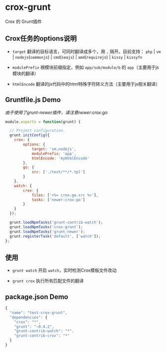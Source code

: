 crox-grunt
==================

Crox 的 Grunt插件

## Crox任务的options说明

- `target` 翻译的目标语言，可同时翻译成多个，用 `,` 隔开。目前支持： `php` | `vm` | `nodejs`(`commonjs`) | `cmd`(`seajs`) | `amd`(`requirejs`) | `kissy` | `kissyfn`

- `modulePrefix` 根模块前缀指定，例如 `app/sub/module/b` 的 `app`（主要用于js模块的翻译）

- `htmlEncode` 翻译的js代码中的html特殊字符转义方法（主要用于js相关翻译）

## Gruntfile.js Demo

*由于使用了grunt-newer插件，请注意newer:crox:go*

```js
module.exports = function(grunt) {

  // Project configuration.
  grunt.initConfig({
    crox: {
        options: {
            target: 'vm,nodejs',
            modulePrefix: 'app',
            htmlEncode: 'myHtmlEncode'
        },
        go: {
            src: ['./test/**/*.tpl']
        }
    },
    watch: {
        crox: {
            files: ['<%= crox.go.src %>'],
            tasks: ['newer:crox:go']
        }
    }
  });

  grunt.loadNpmTasks('grunt-contrib-watch'); 
  grunt.loadNpmTasks('crox-grunt'); 
  grunt.loadNpmTasks('grunt-newer');
  grunt.registerTask('default', ['watch']);
};
```

## 使用

- `grunt watch` 开启 `watch`，实时检测Crox模板文件改动

- `grunt crox` 执行所有匹配文件的翻译

## package.json Demo

```js
{
  "name": "test-crox-grunt",
  "dependencies": {
    "crox": "*",
    "grunt": "~0.4.2",
    "grunt-contrib-watch": "*",
    "grunt-contrib-crox": "*"
  }
}
```
